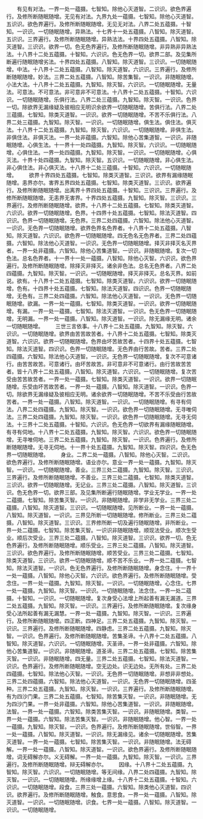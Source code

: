 <!-- { "loadSidebar": true } -->
　　有见有对法。一界一处一蕴摄。七智知。除他心灭道智。二识识。欲色界遍行。及修所断随眠随增。无见有对法。九界九处一蕴摄。七智知。除他心灭道智。五识识。欲色界遍行。及修所断随眠随增。无见无对法。八界二处五蕴摄。十智知。一识识。一切随眠随增。异熟法。十七界十一处五蕴摄。八智知。除灭道智。五识识。三界遍行。及修所断随眠随增。异熟法法。十界四处五蕴摄。八智知。除灭道智。三识识。欲界一切。色无色界遍行。及修所断随眠随增。非异熟非异熟法法。十八界十二处五蕴摄。十智知。六识识。色无色界一切。欲界二部。及见集所断遍行随眠随增劣法。十界四处五蕴摄。八智知。除灭道智。三识识。一切随眠随增。中法。十八界十二处五蕴摄。八智知。除灭道智。六识识。三界遍行。及修所断随眠随增。妙法。三界二处五蕴摄。八智知。除苦集智。一识识。非随眠随增。小法大法。十八界十二处五蕴摄。九智知。除灭智。六识识。一切随眠随增。无量法。可意法。不可意法。非可意非不可意法。十八界十二处五蕴摄。十智知。六识识。一切随眠随增。乐俱行法。八界二处三蕴摄。九智知。除灭智。一识识。色界一切。除欲界无漏缘疑及彼相应无明识余欲界一切随眠随增。苦俱行法。八界二处三蕴摄。七智知。除类灭道智。一识识。欲界一切随眠随增。不苦不乐俱行法。八界二处三蕴摄。九智知。除灭智。一识识。一切随眠随增。俱生法。俱住法。俱灭法。十八界十二处五蕴摄。九智知。除灭智。六识识。一切随眠随增。非俱生法。非俱住法。非俱灭法。一界一处非蕴摄。六智知。除他心苦集道智。一识识。非随眠随增。心俱生法。十一界十一处四蕴摄。九智知。除灭智。六识识。一切随眠随增。心俱住法。一界一处四蕴摄。九智知。除灭智。一识识。一切随眠随增。心俱灭法。十界十处四蕴摄。九智知。除灭智。五识识。一切随眠随增。非心俱生法。非心俱住法。非心俱灭法。十八界十二处三蕴摄。十智知。六识识。一切随眠随增。
　　欲界十界四处五蕴摄。七智知。除类灭道智。三识识。欲界有漏缘随眠随增。恚界亦尔。害界五界四处五蕴摄。七智知。除类灭道智。三识识。欲界遍行。及修所断随眠随增。出离界十界四处五蕴摄。十智知。三识识。三界遍行。及修所断随眠随增。无恚界无害界。十界四处五蕴摄。九智知。除灭智。三识识。三界遍行。及修所断随眠随增。欲界。十八界十二处五蕴摄。七智知。除类灭道智。六识识。欲界一切随眠随增。色界。十四界十处五蕴摄。七智知。除法灭道智。四识识。色界一切随眠随增。无色界。三界二处四蕴摄。六智知。除法他心灭道智。一识识。无色界一切随眠随增。欲界色界名色界者。十八界十二处五蕴摄。八智知。除灭道智。六识识。欲色界一切随眠随增。四无色名无色界者。三界二处四蕴摄。六智知。除法他心灭道智。一识识。无色界一切随眠随增。择灭非择灭名灭界者。一界一处非蕴摄。六智知。除他心苦集道智。一识识。非随眠随增。复次一切色法。总名色界者。十一界十一处一蕴摄。八智知。除他心灭智。六识识。欲色界遍行。及修所断随眠随增。除择灭非择灭。诸余非色法。总名无色界者。八界二处四蕴摄。九智知。除灭智。一识识。一切随眠随增。择灭非择灭。总名灭界。如前说。欲有。十八界十二处五蕴摄。七智知。除类灭道智。六识识。欲界一切随眠随增。色有。十四界十处五蕴摄。七智知。除法灭道智。四识识。色界一切随眠随增。无色有。三界二处四蕴摄。六智知。除法他心灭道智。一识识。无色界一切随眠随增。欲漏。一界一处一蕴摄。七智知。除类灭道智。一识识。欲界一切随眠随增。有漏。一界一处一蕴摄。七智知。除法灭道智。一识识。色无色界一切随眠随增。无明漏。一界一处一蕴摄。八智知。除灭道智。一识识。除无漏缘无明。诸余一切随眠随增。
　　三世三言依事。十八界十二处五蕴摄。九智知。除灭智。六识识。一切随眠随增。欲界由苦苦故苦者。十八界十二处五蕴摄。七智知。除类灭道智。六识识。欲界一切随眠随增。色界由坏苦故苦者。十四界十处五蕴摄。七智知。除法灭道智。四识识。色界一切随眠随增。无色界由行苦故。苦者。三界二处四蕴摄。六智知。除法他心灭道智。一识识。无色界一切随眠随增。复次不可意诸行。由苦苦故苦。可意诸行。由坏苦故苦。非可意非不可意诸行。由行苦故苦苦者。皆十八界十二处五蕴摄。八智知。除灭道智。六识识。一切随眠随增。复次苦受由苦苦故苦者。一界一处一蕴摄。七智知。除类灭道智。一识识。欲界一切随眠随增。乐受由坏苦故苦者。一界一处一蕴摄。八智知。除灭道智。一识识。色界一切。除欲界无漏缘疑及彼相应无明。诸余欲界一切随眠随增。不苦不乐受由行苦故苦者。一界一处一蕴摄。八智知。除灭道智。一识识。一切随眠随增。有寻有伺法。八界二处四蕴摄。九智知。除灭智。一识识。欲色界一切随眠随增。无寻唯伺法。三界二处四蕴摄。九智知。除灭智。一识识。欲色界一切随眠随增。无寻无伺法。十三界十二处五蕴摄。十智知。六识识。色无色界一切欲界有漏缘随眠随增。有寻有伺地。十八界十二处五蕴摄。九智知。除灭智。六识识。欲色界一切随眠随增。无寻唯伺地。三界二处五蕴摄。九智知。除灭智。一识识。色界遍行。及修所断随眠随增。无寻无伺地。十一界十处五蕴摄。九智知。除灭智。四识识。色无色界一切随眠随增。
　　身业。二界二处一蕴摄。八智知。除他心灭智。二识识。欲色界遍行。及修所断随眠随增。语业亦尔。意业一界一处一蕴摄。九智知。除灭智。一识识。一切随眠随增。善业。三界三处二蕴摄。九智知。除灭智。三识识。三界遍行。及修所断随眠随增。不善业。三界三处二蕴摄。七智知。除类灭道智。三识识。欲界一切随眠随增。无记业。三界三处二蕴摄。八智知。除灭道智。三识识。色无色界一切。欲界三部。及见集所断遍行随眠随增。学业无学业。一界一处二蕴摄。七智知。除苦集灭智。一识识。非随眠随增。非学非无学业。三界三处二蕴摄。八智知。除灭道智。三识识。一切随眠随增。见所断业。一界一处一蕴摄。八智知。除灭道智。一识识。三界见所断一切随眠随增。修所断业。三界三处二蕴摄。八智知。除灭道智。三识识。三界修所断一切及遍行随眠随增。非所断业。一界一处二蕴摄。七智知。除苦集灭智。一识识非随眠随增。顺现法受业。顺次生受业。顺后次受业。三界三处二蕴摄。八智知。除灭道智。三识识。欲界一切。色无色界遍行。及修所断随眠随增。顺乐受业。三界三处二蕴摄。八智知。除灭道智。三识识。欲色界遍行。及修所断随眠随增。顺苦受业。三界三处二蕴摄。七智知。除类灭道智。三识识。欲界一切随眠随增。顺不苦不乐业。一界一处二蕴摄。七智知。除法灭道智。一识识。色无色界遍行。及修所断随眠随增。身念住。十一界十一处一蕴摄。八智知。除他心灭智。六识识。欲色界遍行。及修所断随眠随增。受念住。一界一处一蕴摄。九智知。除灭智。一识识。一切随眠随增。心念住。七界一处一蕴摄。九智知。除灭智。一识识。一切随眠随增。法念住。一界一处二蕴摄。十智知。一识识。一切随眠随增。复次身受心法增上所起善有漏无漏道。三界二处五蕴摄。九智知。除灭智。一识识。三界遍行。及修所断随眠随增。复次缘身受心法所起善有漏无漏慧。一界一处一蕴摄。九智知。除灭智。一识识。三界遍行。及修所断随眠随增。四正断。四神足。三界二处五蕴摄。九智知。除灭智。一识识。三界遍行。及修所断随眠随增。四静虑。三界二处五蕴摄。九智知。除灭智。一识识。色界遍行。及修所断随眠随增。苦集圣谛。十八界十二处五蕴摄。八智知。除灭道智。六识识。一切随眠随增。灭圣谛。一界一处非蕴摄。六智知。除他心苦集道智。一识识。非随眠随增。道圣谛。三界二处五蕴摄。七智知。除苦集灭智。一识识。非随眠随增。四无量。三界二处五蕴摄。七智知。除法灭道智。一识识。色界遍行。及修所断随眠随增。空无边处。识无边处。无所有处。三界二处四蕴摄。七智知。除法他心灭智。一识识。无色界一切随眠随增。非想非非想处。三界二处四蕴摄。六智知。除法他心灭道智。一识识。无色界一切随眠随增。四圣种。三界二处五蕴摄。九智知。除灭智。一识识。三界遍行。及修所断随眠随增。有为四沙门果。三界二处五蕴摄。七智知。除苦集灭智。一识识。非随眠随增。无为四沙门果。一界一处非蕴摄。六智知。除他心苦集道智。一识识。非随眠随增。法智。一界一处一蕴摄。六智知。除类苦集灭智。一识识。非随眠随增。类智。一界一处一蕴摄。六智知。除法苦集灭智。一识识。非随眠随增。他心智。一界一处一蕴摄。九智知。除灭智。一识识。色界遍行。及修所断随眠随增。世俗智。一界一处一蕴摄。八智知。除灭道智。一识识。除无漏缘见。诸余一切随眠随增。苦集灭道智。一界一处一蕴摄。七智知。除苦集灭智。一识识。非随眠随增。法无碍解。一界一处一蕴摄。八智知。除灭道智。一识识。欲色界遍行。及修所断随眠随增。词无碍解亦尔。义无碍解。一界一处一蕴摄。九智知。除灭智。一识识。三界遍行。及修所断随眠随增。辩无碍解亦尔。
　　因缘。十八界十二处五蕴摄。九智知。除灭智。六识识。一切随眠随增。等无间缘。八界二处四蕴摄。九智知。除灭智。一识识。一切随眠随增。所缘缘增上缘。十八界十二处五蕴摄。十智知。六识识。一切随眠随增。段食。三界三处一蕴摄。六智知。除类他心灭道智。四识识。欲界遍行。及修所断随眠随增。触食。意思食。一界一处一蕴摄。八智知。除灭道智。一识识。一切随眠随增。识食。七界一处一蕴摄。八智知。除灭道智。一识识。一切随眠随增。

